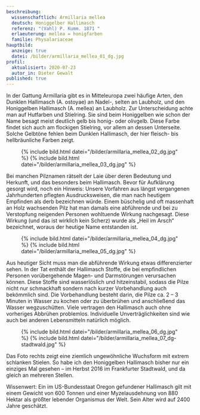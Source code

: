```yaml
---
beschreibung:
  wissenschaftlich: Armillaria mellea
  deutsch: Honiggelber Hallimasch
  referenz: "(Vahl) P. Kumm. 1871 "
  erlaeuterung: mellea = honigfarben
  familie: Physalariaceae
hauptbild:
  anzeige: true
  datei: /bilder/armillaria_mellea_01_dg.jpg
profil:
  aktualisiert: 2020-07-23
  autor_in: Dieter Gewalt
published: true
---
```

In der Gattung Armillaria gibt es in Mitteleuropa zwei häufige Arten, den Dunklen Hallimasch (A. ostoyae) an Nadel-, selten an Laubholz, und den Honiggelben Hallimasch (A. mellea) an Laubholz. Zur Unterscheidung achte man auf Hutfarben und Stielring. Sie sind beim Honiggelben wie schon der Name besagt meist deutlich gelb bis honig- oder olivgelb. Diese Farbe findet sich auch am flockigen Stielring, vor allem an dessen Unterseite. Solche Gelbtöne fehlen beim Dunklen Hallimasch, der hier fleisch- bis hellbräunliche Farben zeigt.

<div class="figure">
  <figure class="standard">
    <div class="bilder">
      {% include bild.html datei="/bilder/armillaria_mellea_02_dg.jpg" %}
      {% include bild.html datei="/bilder/armillaria_mellea_03_dg.jpg" %}
    </div>
  </figure>
</div>

Bei manchen Pilznamen rätselt der Laie über deren Bedeutung und Herkunft, und das besonders beim Hallimasch. Bevor für Aufklärung gesorgt wird, noch ein Hinweis: Unsere Vorfahren aus längst vergangenen Jahrhunderten pflegten Ausdrucksweisen, die man nach heutigem Empfinden als derb bezeichnen würde. Einem büschelig und oft massenhaft an Holz wachsenden Pilz hat man damals eine abführende und bei zu Verstopfung neigenden Personen wohltuende Wirkung nachgesagt. Diese Wirkung (und das ist wirklich kein Scherz) wurde als „Heil im Arsch“ bezeichnet, woraus der heutige Name entstanden ist.

<div class="figure">
  <figure class="standard">
    <div class="bilder">
      {% include bild.html datei="/bilder/armillaria_mellea_04_dg.jpg" %}
      {% include bild.html datei="/bilder/armillaria_mellea_05_dg.jpg" %}
    </div>
  </figure>
</div>

Aus heutiger Sicht muss man die abführende Wirkung etwas differenzierter sehen. In der Tat enthält der Hallimasch Stoffe, die bei empfindlichen Personen vorübergehende Magen- und Darmstörungen verursachen können. Diese Stoffe sind wasserlöslich und hitzeinstabil, sodass die Pilze nicht nur schmackhaft sondern nach kurzer Vorbehandlung auch bekömmlich sind. Die Vorbehandlung besteht darin, die Pilze ca. 2 – 3 Minuten in Wasser zu kochen oder zu überbrühen und anschließend das Wasser wegzuschütten. Viele vertragen den Hallimasch auch ohne vorheriges Abbrühen problemlos. Individuelle Unverträglichkeiten sind wie auch bei anderen Lebensmitteln natürlich möglich.

<div class="figure">
  <figure class="standard">
    <div class="bilder">
      {% include bild.html datei="/bilder/armillaria_mellea_06_dg.jpg" %}
      {% include bild.html datei="/bilder/armillaria_mellea_07_dg-stadtwald.jpg" %}
    </div>
  </figure>
</div>

Das Foto rechts zeigt eine ziemlich ungewöhnliche Wuchsform mit extrem schlanken Stielen. So habe ich den Honiggelben Hallimasch bisher nur ein einziges Mal gesehen – im Herbst 2016 im Frankfurter Stadtwald, und da gleich an mehreren Stellen.

Wissenwert: Ein im US-Bundesstaat Oregon gefundener Hallimasch gilt mit einem Gewicht von 600 Tonnen und einer Myzelausdehnung von 880 Hektar als größter lebender Organismus der Welt. Sein Alter wird auf 2400 Jahre geschätzt.
